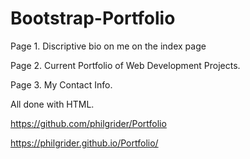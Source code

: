 # Bootstrap-Portfolio

Page 1. Discriptive bio on me on the index page

Page 2. Current Portfolio of Web Development Projects.

Page 3. My Contact Info.

All done with HTML.

https://github.com/philgrider/Portfolio

https://philgrider.github.io/Portfolio/
